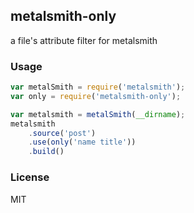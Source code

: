 ## metalsmith-only
a file's attribute filter for metalsmith

### Usage
```js
var metalSmith = require('metalsmith');
var only = require('metalsmith-only');

var metalsmith = metalSmith(__dirname);
metalsmith
    .source('post')
    .use(only('name title'))
    .build()
```

### License
MIT